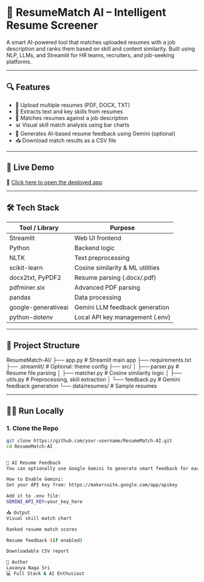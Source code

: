# 🧠 ResumeMatch AI – Intelligent Resume Screener

A smart AI-powered tool that matches uploaded resumes with a job description and ranks them based on skill and content similarity. Built using NLP, LLMs, and Streamlit for HR teams, recruiters, and job-seeking platforms.

---

## 🔍 Features

- 📄 Upload multiple resumes (PDF, DOCX, TXT)
- 🧠 Extracts text and key skills from resumes
- 🎯 Matches resumes against a job description
- 📊 Visual skill match analysis using bar charts
- 🤖 Generates AI-based resume feedback using Gemini (optional)
- 📥 Download match results as a CSV file

---

## 🚀 Live Demo

🔗 [Click here to open the deployed app](https://your-username-resume-screening-system.streamlit.app)

---

## 🛠️ Tech Stack

| Tool / Library         | Purpose                             |
|------------------------|-------------------------------------|
| Streamlit              | Web UI frontend                     |
| Python                 | Backend logic                       |
| NLTK                   | Text preprocessing                  |
| scikit-learn           | Cosine similarity & ML utilities    |
| docx2txt, PyPDF2       | Resume parsing (.docx/.pdf)         |
| pdfminer.six           | Advanced PDF parsing                |
| pandas                 | Data processing                     |
| google-generativeai    | Gemini LLM feedback generation      |
| python-dotenv          | Local API key management (.env)     |

---

## 📁 Project Structure

ResumeMatch-AI/
  ├── app.py                  # Streamlit main app
  ├── requirements.txt
  ├── .streamlit/             # Optional: theme config
  ├── src/
  │   ├── parser.py           # Resume file parsing
  │   ├── matcher.py          # Cosine similarity logic
  │   ├── utils.py            # Preprocessing, skill extraction
  │   └── feedback.py         # Gemini feedback generation
  └── data/resumes/           # Sample resumes


---

## 🧑‍💻 Run Locally

### 1. Clone the Repo

```bash
git clone https://github.com/your-username/ResumeMatch-AI.git
cd ResumeMatch-AI


🤖 AI Resume Feedback
You can optionally use Google Gemini to generate smart feedback for each resume.

How to Enable Gemini:
Get your API key from: https://makersuite.google.com/app/apikey

Add it to .env file:
GEMINI_API_KEY=your_key_here

📥 Output
Visual skill match chart

Ranked resume match scores

Resume feedback (if enabled)

Downloadable CSV report

👤 Author
Lavanya Naga Sri
💻 Full Stack & AI Enthusiast
